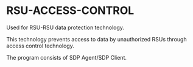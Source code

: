 # RSU-ACCESS-CONTROL
Used for RSU-RSU data protection technology.

This technology prevents access to data by unauthorized RSUs through access control technology.

The program consists of SDP Agent/SDP Client.